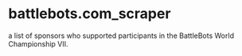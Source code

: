# battlebots.com_scraper

a list of sponsors who supported participants in the BattleBots World Championship VII.
